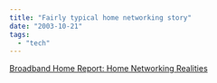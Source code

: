 ```yaml
---
title: "Fairly typical home networking story"
date: "2003-10-21"
tags: 
  - "tech"
---
```


[Broadband Home Report: Home Networking Realities](http://www.broadbandhomecentral.com/report/backissues/0310len.html "Broadband Home Report: Home Networking Realities")
